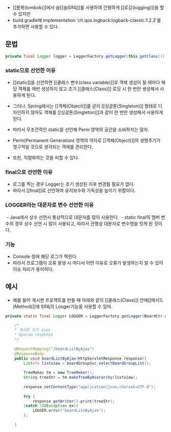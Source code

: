 - [[롬복(lombok)]]에서 @[[@SIf4j]]를 사용하여 간평하게 [[로깅(logging)]]을 할 수 있지만
- build.gradle에 implementation 'ch.qos.logback:logback-classic:1.2.3'를 추가하면 사용할 수 있다.

## 문법

```java
private final Logger logger = LoggerFactory.getLogger(this.getClass());
```

### static으로 선언한 이유 

- [[static]]을 선언하면 [[클래스 변수(class variable)]]로 객체 생성이 될 때마다 해당 객체를 매번 생성하지 않고 초기 [[클래스(Class)]] 로딩 시 한 번만 생성해서 사용하게 된다.

- 그러나, Spring에서는 [[객체(Object)]]를 굳이 [[싱글톤(Singleton)]] 형태로 디자인하지 않아도 객체를 [[싱글톤(Singleton)]]과 같이 한 번만 생성해서 사용하게 된다. 

- 따라서 무조건적인 static을 선언해 Perm 영역의 공간을 소비하지는 말자.
- Perm(Permanent Generation) 영역의 약자로 [[객체(Object)]]의 생명주기가 영구적일 것으로 생각되는 객체를 관리한다.

- 또한, 직렬화하는 것을 피할 수 있다. 

### final으로 선언한 이유

- 로그를 찍는 경우 Logger는 초기 생성된 이후 변경될 필요가 없다. 
- 따라서 [[final]]로 선언하여 유지보수와 가독성을 높이기 위함이다. 

### LOGGER라는 대문자로 변수 선언한 이유

 - Java에서 상수 선언시 통상적으로 대문자를 많이 사용한다.
 - static final의 멤버 변수의 경우 상수 선언 시 많이 사용되고, 따라서 관행상 대문자로 변수명을 짓게 된 것이다. 

### 기능

- Console 창에 해당 로그가 찍힌다.
- 따라서 프로그램이 오류 발생 시 어디서 어떤 이유로 오류가 발생하는지 알 수 있어 이슈 처리가 용이하다. 

## 예시

- 예를 들어 게시판 프로젝트를 만들 때 아래와 같이 [[클래스(Class)]] 안에[[메서드(Method)]]에 SIf4j의  Looger기능을 사용할 수 있따.

```java
private static final Logger LOGGER = LoggerFactory.getLogger(BoardCtr.class);

	/*
	* 게시판 트리 ajax
	* @param response
	*/
	
    @RequestMapping("/boardListByAjax")
    @ResponseBody
    public void boardListByAjax(HttpServletResponse response){
        List<?> listview = boardGroupSvc.selectBoardGroupList();
        
        TreeMaker tm = new TreeMaker();
        String treeStr = tm.makeTreeByHierarchy(listview);
        
        response.setContentType("application/json;charset=UTF-8");
        
        try {
            response.getWriter().print(treeStr);
        }catch (IOException ex){
            LOGGER.error("boardListByAjax");
        };
        
	}
```